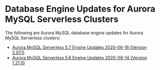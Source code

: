 # Database Engine Updates for Aurora MySQL Serverless Clusters<a name="AuroraMySQL.Updates.ServerlessUpdates"></a>

 The following are Aurora MySQL database engine updates for Aurora MySQL Serverless clusters: <a name="aurora_serverless_2x_updates"></a>
+  [Aurora MySQL Serverless 5\.7 Engine Updates 2020\-06\-18 \(Version 2\.07\.1\)](AuroraMySQL.Updates.serverless_2_07_01.md) <a name="aurora_serverless_1x_updates"></a>
+  [Aurora MySQL Serverless 5\.6 Engine Updates 2020\-08\-14 \(Version 1\.21\.0\)](AuroraMySQL.Updates.serverless_1_21_00.md) 